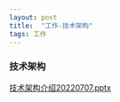 ```yaml
---
layout: post
title:  "工作-技术架构"
tags: 工作
---
```


### 技术架构

[技术架构介绍20220707.pptx](/files技术架构介绍20220707.pptx "技术架构介绍20220707.pptxf")

